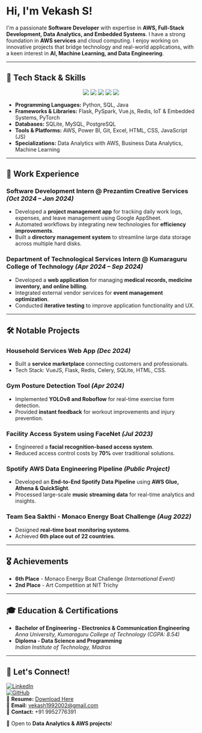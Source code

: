 # Hi, I'm Vekash S!

I'm a passionate **Software Developer** with expertise in **AWS, Full-Stack Development, Data Analytics, and Embedded Systems**. I have a strong foundation in **AWS services** and cloud computing. I enjoy working on innovative projects that bridge technology and real-world applications, with a keen interest in **AI, Machine Learning, and Data Engineering**.

---

## 🔧 Tech Stack & Skills

<p align="center">
  <img src="https://camo.githubusercontent.com/e0c9609001bfbca7e151a2636a57ff51b54ea83129c26ae4061147cb517c12b6/68747470733a2f2f696d672e736869656c64732e696f2f62616467652f507974686f6e2d3134333534433f7374796c653d666c6174266c6f676f3d707974686f6e" />
  <img src="https://camo.githubusercontent.com/e0c9609001bfbca7e151a2636a57ff51b54ea83129c26ae4061147cb517c12b6/68747470733a2f2f696d672e736869656c64732e696f2f62616467652f4157532d4646393932303f7374796c653d666c6174266c6f676f3d617773" />
  <img src="https://camo.githubusercontent.com/e0c9609001bfbca7e151a2636a57ff51b54ea83129c26ae4061147cb517c12b6/68747470733a2f2f696d672e736869656c64732e696f2f62616467652f53514c2d3030353538433f7374796c653d666c6174266c6f676f3d73716c" />
  <img src="https://camo.githubusercontent.com/e59c5de462774ee1937e5b2f9d9a5f9bc26d48cbb3cb69f20763cfbc9a7fdd36/68747470733a2f2f696d672e736869656c64732e696f2f62616467652f506f7765722042492d4646434232313f7374796c653d666c6174266c6f676f3d706f7765722d6269" />
  <img src="https://camo.githubusercontent.com/e0c9609001bfbca7e151a2636a57ff51b54ea83129c26ae4061147cb517c12b6/68747470733a2f2f696d672e736869656c64732e696f2f62616467652f5675652e6a732d3446433038443f7374796c653d666c6174266c6f676f3d7675652e6a73" />
</p>


- **Programming Languages:** Python, SQL, Java  
- **Frameworks & Libraries:** Flask, PySpark, Vue.js, Redis, IoT & Embedded Systems, PyTorch  
- **Databases:** SQLite, MySQL, PostgreSQL  
- **Tools & Platforms:** AWS, Power BI, Git, Excel, HTML, CSS, JavaScript (JS)  
- **Specializations:** Data Analytics with AWS, Business Data Analytics, Machine Learning  

---

## 💼 Work Experience

### **Software Development Intern** @ Prezantim Creative Services *(Oct 2024 – Jan 2024)*
- Developed a **project management app** for tracking daily work logs, expenses, and leave management using Google AppSheet.
- Automated workflows by integrating new technologies for **efficiency improvements**.
- Built a **directory management system** to streamline large data storage across multiple hard disks.

### **Department of Technological Services Intern** @ Kumaraguru College of Technology *(Apr 2024 – Sep 2024)*
- Developed a **web application** for managing **medical records, medicine inventory, and online billing**.
- Integrated external vendor services for **event management optimization**.
- Conducted **iterative testing** to improve application functionality and UX.

---

## 🛠️ Notable Projects

### **Household Services Web App** *(Dec 2024)*
- Built a **service marketplace** connecting customers and professionals.
- Tech Stack: VueJS, Flask, Redis, Celery, SQLite, HTML, CSS.

### **Gym Posture Detection Tool** *(Apr 2024)*
- Implemented **YOLOv8 and Roboflow** for real-time exercise form detection.
- Provided **instant feedback** for workout improvements and injury prevention.

### **Facility Access System using FaceNet** *(Jul 2023)*
- Engineered a **facial recognition-based access system**.
- Reduced access control costs by **70%** over traditional solutions.

### **Spotify AWS Data Engineering Pipeline** *(Public Project)*
- Developed an **End-to-End Spotify Data Pipeline** using **AWS Glue, Athena & QuickSight**.
- Processed large-scale **music streaming data** for real-time analytics and insights.

### **Team Sea Sakthi - Monaco Energy Boat Challenge** *(Aug 2022)*
- Designed **real-time boat monitoring systems**.
- Achieved **6th place out of 22 countries**.

---

## 🎖️ Achievements

- **6th Place** - Monaco Energy Boat Challenge *(International Event)*
- **2nd Place** - Art Competition at NIT Trichy

---

## 🎓 Education & Certifications

- **Bachelor of Engineering - Electronics & Communication Engineering**  
  *Anna University, Kumaraguru College of Technology (CGPA: 8.54)*
- **Diploma - Data Science and Programming**  
  *Indian Institute of Technology, Madras*

---

## 💬 Let's Connect!

[![LinkedIn](https://camo.githubusercontent.com/e0c9609001bfbca7e151a2636a57ff51b54ea83129c26ae4061147cb517c12b6/68747470733a2f2f696d672e736869656c64732e696f2f62616467652f4c696e6b6564496e2d426c75653f7374796c653d666c6174266c6f676f3d6c696e6b6564696e)](https://www.linkedin.com/in/vekash-s-148068162/)  
[![GitHub](https://camo.githubusercontent.com/e0c9609001bfbca7e151a2636a57ff51b54ea83129c26ae4061147cb517c12b6/68747470733a2f2f696d672e736869656c64732e696f2f62616467652f4769744875622d466f6c6c6f773f7374796c653d666c6174266c6f676f3d676974687562)](https://github.com/vek199)  
📄 **Resume:** [Download Here](./Vekash_S_Resume.pdf)  
📧 **Email:** vekash1992002@gmail.com  
📱 **Contact:** +91 9952776391

🔹 Open to **Data Analytics & AWS projects**!

